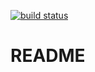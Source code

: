 [![build status](https://circleci.com/gh/hamakn/circle_ci_rails_sample.png?circle-token=0e30d456db78f7224d2f1166f5eefdbef859dc26&style=badge)](https://circleci.com/gh/hamakn/circle_ci_rails_sample)

README
==
